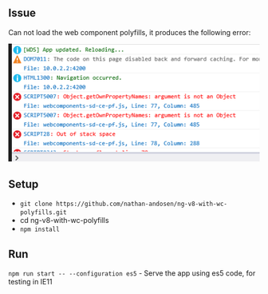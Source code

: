 ## Issue

Can not load the web component polyfills, it produces the following error:

![IE11 Error](/error.png)

## Setup

* ``git clone https://github.com/nathan-andosen/ng-v8-with-wc-polyfills.git``
* cd ng-v8-with-wc-polyfills
* ``npm install``

## Run

``npm run start -- --configuration es5`` - Serve the app using es5 code, for testing in IE11
